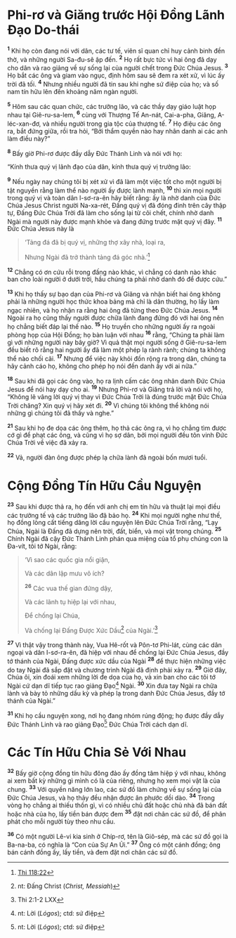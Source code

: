 # Phi-rơ và Giăng trước Hội Ðồng Lãnh Ðạo Do-thái
<sup><b>1</b></sup> Khi họ còn đang nói với dân, các tư tế, viên sĩ quan chỉ huy cảnh binh đền thờ, và những người Sa-đu-sê ập đến. <sup><b>2</b></sup> Họ rất bực tức vì hai ông đã dạy cho dân và rao giảng về sự sống lại của người chết trong Ðức Chúa Jesus. <sup><b>3</b></sup> Họ bắt các ông và giam vào ngục, định hôm sau sẽ đem ra xét xử, vì lúc ấy trời đã tối. <sup><b>4</b></sup> Nhưng nhiều người đã tin sau khi nghe sứ điệp của họ; và số nam tín hữu lên đến khoảng năm ngàn người.

<sup><b>5</b></sup> Hôm sau các quan chức, các trưởng lão, và các thầy dạy giáo luật họp nhau tại Giê-ru-sa-lem, <sup><b>6</b></sup> cùng với Thượng Tế An-nát, Cai-a-pha, Giăng, A-léc-xan-đơ, và nhiều người trong gia tộc của thượng tế. <sup><b>7</b></sup> Họ điệu các ông ra, bắt đứng giữa, rồi tra hỏi, “Bởi thẩm quyền nào hay nhân danh ai các anh làm điều này?”

<sup><b>8</b></sup> Bấy giờ Phi-rơ được đầy dẫy Ðức Thánh Linh và nói với họ:

“Kính thưa quý vị lãnh đạo của dân, kính thưa quý vị trưởng lão:

<sup><b>9</b></sup> Nếu ngày nay chúng tôi bị xét xử vì đã làm một việc tốt cho một người bị tật nguyền rằng làm thể nào người ấy được lành mạnh, <sup><b>10</b></sup> thì xin mọi người trong quý vị và toàn dân I-sơ-ra-ên hãy biết rằng: ấy là nhờ danh của Ðức Chúa Jesus Christ người Na-xa-rét, Ðấng quý vị đã đóng đinh trên cây thập tự, Ðấng Ðức Chúa Trời đã làm cho sống lại từ cõi chết, chính nhờ danh Ngài mà người này được mạnh khỏe và đang đứng trước mặt quý vị đây. <sup><b>11</b></sup> Ðức Chúa Jesus này là


> ‘Tảng đá đã bị quý vị, những thợ xây nhà, loại ra,
> 
> Nhưng Ngài đã trở thành tảng đá góc nhà.’[^1*]
>

<sup><b>12</b></sup> Chẳng có ơn cứu rỗi trong đấng nào khác, vì chẳng có danh nào khác ban cho loài người ở dưới trời, hầu chúng ta phải nhờ danh đó để được cứu.”

<sup><b>13</b></sup> Khi họ thấy sự bạo dạn của Phi-rơ và Giăng và nhận biết hai ông không phải là những người học thức khoa bảng mà chỉ là dân thường, họ lấy làm ngạc nhiên, và họ nhận ra rằng hai ông đã từng theo Ðức Chúa Jesus. <sup><b>14</b></sup> Ngoài ra họ cũng thấy người được chữa lành đang đứng đó với hai ông nên họ chẳng biết đáp lại thế nào. <sup><b>15</b></sup> Họ truyền cho những người ấy ra ngoài phòng họp của Hội Ðồng; họ bàn luận với nhau <sup><b>16</b></sup> rằng, “Chúng ta phải làm gì với những người này bây giờ? Vì quả thật mọi người sống ở Giê-ru-sa-lem đều biết rõ rằng hai người ấy đã làm một phép lạ rành rành; chúng ta không thể nào chối cãi. <sup><b>17</b></sup> Nhưng để việc này khỏi đồn rộng ra trong dân, chúng ta hãy cảnh cáo họ, không cho phép họ nói đến danh ấy với ai nữa.”

<sup><b>18</b></sup> Sau khi đã gọi các ông vào, họ ra lịnh cấm các ông nhân danh Ðức Chúa Jesus để nói hay dạy cho ai. <sup><b>19</b></sup> Nhưng Phi-rơ và Giăng trả lời và nói với họ, “Không lẽ vâng lời quý vị thay vì Ðức Chúa Trời là đúng trước mặt Ðức Chúa Trời chăng? Xin quý vị hãy xét đi. <sup><b>20</b></sup> Vì chúng tôi không thể không nói những gì chúng tôi đã thấy và nghe.”

<sup><b>21</b></sup> Sau khi họ đe dọa các ông thêm, họ thả các ông ra, vì họ chẳng tìm được cớ gì để phạt các ông, và cũng vì họ sợ dân, bởi mọi người đều tôn vinh Ðức Chúa Trời về việc đã xảy ra.

<sup><b>22</b></sup> Vả, người đàn ông được phép lạ chữa lành đã ngoài bốn mươi tuổi.


# Cộng Ðồng Tín Hữu Cầu Nguyện
<sup><b>23</b></sup> Sau khi được thả ra, họ đến với anh chị em tín hữu và thuật lại mọi điều các trưởng tế và các trưởng lão đã bảo họ. <sup><b>24</b></sup> Khi mọi người nghe như thế, họ đồng lòng cất tiếng dâng lời cầu nguyện lên Ðức Chúa Trời rằng, “Lạy Chúa, Ngài là Ðấng đã dựng nên trời, đất, biển, và mọi vật trong chúng. <sup><b>25</b></sup> Chính Ngài đã cậy Ðức Thánh Linh phán qua miệng của tổ phụ chúng con là Ða-vít, tôi tớ Ngài, rằng:


> ‘Vì sao các quốc gia nổi giận,
> 
> Và các dân lập mưu vô ích?
> 
> <sup><b>26</b></sup> Các vua thế gian đứng dậy,
> 
> Và các lãnh tụ hiệp lại với nhau,
> 
> Ðể chống lại Chúa,
> 
> Và chống lại Ðấng Ðược Xức Dầu[^1] của Ngài.’[^2*]
>

<sup><b>27</b></sup> Vì thật vậy trong thành này, Vua Hê-rốt và Pôn-tơ Phi-lát, cùng các dân ngoại và dân I-sơ-ra-ên, đã hiệp với nhau để chống lại Ðức Chúa Jesus, đầy tớ thánh của Ngài, Ðấng được xức dầu của Ngài <sup><b>28</b></sup> để thực hiện những việc do tay Ngài đã sắp đặt và chương trình Ngài đã định phải xảy ra. <sup><b>29</b></sup> Giờ đây, Chúa ôi, xin đoái xem những lời đe dọa của họ, và xin ban cho các tôi tớ Ngài cứ dạn dĩ tiếp tục rao giảng Ðạo[^2] Ngài. <sup><b>30</b></sup> Xin đưa tay Ngài ra chữa lành và bày tỏ những dấu kỳ và phép lạ trong danh Ðức Chúa Jesus, đầy tớ thánh của Ngài.”

<sup><b>31</b></sup> Khi họ cầu nguyện xong, nơi họ đang nhóm rúng động; họ được đầy dẫy Ðức Thánh Linh và rao giảng Ðạo[^3] Ðức Chúa Trời cách dạn dĩ.


# Các Tín Hữu Chia Sẻ Với Nhau
<sup><b>32</b></sup> Bấy giờ cộng đồng tín hữu đông đảo ấy đồng tâm hiệp ý với nhau, không ai xem bất kỳ những gì mình có là của riêng, nhưng họ xem mọi vật là của chung. <sup><b>33</b></sup> Với quyền năng lớn lao, các sứ đồ làm chứng về sự sống lại của Ðức Chúa Jesus, và họ thảy đều nhận được ân phước dồi dào. <sup><b>34</b></sup> Trong vòng họ chẳng ai thiếu thốn gì, vì có nhiều chủ đất hoặc chủ nhà đã bán đất hoặc nhà của họ, lấy tiền bán được đem <sup><b>35</b></sup> đặt nơi chân các sứ đồ, để phân phát cho mỗi người tùy theo nhu cầu.

<sup><b>36</b></sup> Có một người Lê-vi kia sinh ở Chíp-rơ, tên là Giô-sép, mà các sứ đồ gọi là Ba-na-ba, có nghĩa là “Con của Sự An Ủi.” <sup><b>37</b></sup> Ông có một cánh đồng; ông bán cánh đồng ấy, lấy tiền, và đem đặt nơi chân các sứ đồ.

[^1]: nt: Ðấng Christ (*Christ, Messiah*)
[^2]: nt: Lời (*Lógos*); ctd: sứ điệp
[^3]: nt: Lời (*Lógos*); ctd: sứ điệp
[^1*]: [Thi 118:22](/passage/?search=Ps.118.22\&version=BD2011)
[^2*]: Thi 2:1-2 LXX